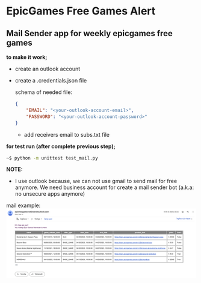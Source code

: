 # EpicGames Free Games Alert

## Mail Sender app for weekly epicgames free games

**to make it work;**

- create an outlook account
- create a .credentials.json file

  schema of needed file:

  ```json
  {
      "EMAIL": "<your-outlook-account-email>",
      "PASSWORD": "<your-outlook-account-password>"
  }
  ```

  - add receivers email to subs.txt file

**for test run (after complete previous step);**

```sh
~$ python -m unittest test_mail.py
```

**NOTE:**

- I use outlook because, we can not use gmail to send mail for free anymore. We need business account for create a mail sender bot (a.k.a: no unsecure apps anymore)

mail example: <br>
<img src='docs/images/mail.png'/>

